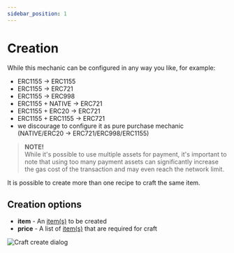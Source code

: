 ```yaml
---
sidebar_position: 1
---
```


# Creation

While this mechanic can be configured in any way you like, for example:

- ERC1155 -> ERC1155
- ERC1155 -> ERC721
- ERC1155 -> ERC998
- ERC1155 + NATIVE -> ERC721
- ERC1155 + ERC20 -> ERC721
- ERC1155 + ERC1155 -> ERC721
- we discourage to configure it as pure purchase mechanic (NATIVE/ERC20 -> ERC721/ERC998/ERC1155)

> **NOTE!** <br/>
> While it's possible to use multiple assets for payment, it's important
to note that using too many payment assets can significantly increase the gas cost of the transaction and may even reach
the network limit.

It is possible to create more than one recipe to craft the same item.

## Creation options

- **item** - An [item(s)](/admin/miscellaneous/asset/) to be created
- **price** - A list of [item(s)](/admin/miscellaneous/asset/) that are required for craft

![Craft create dialog](/img/admin/mechanics-simple/recipes/craft/craft_create_dialog.png)

